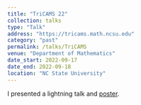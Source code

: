 ```yaml
---
title: "TriCAMS 22"
collection: talks
type: "Talk"
address: "https://tricams.math.ncsu.edu"
category: "past"
permalink: /talks/TriCAMS
venue: "Department of Mathematics"
date_start: 2022-09-17
date_end: 2022-09-18
location: "NC State University"
---
```

I presented a lightning talk and [poster](https://tricams.math.ncsu.edu/files/TriCAMS_2022_Poster_Abstracts.pdf).
